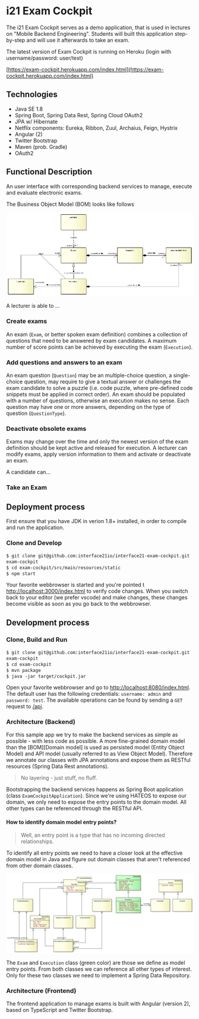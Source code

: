 # i21 Exam Cockpit

The i21 Exam Cockpit serves as a demo application, that is used in lectures on "Mobile Backend Engineering". Students will built this
application step-by-step and will use it afterwards to take an exam.

The latest version of Exam Cockpit is running on Heroku (login with username/password: user/test)

[https://exam-cockpit.herokuapp.com/index.html](https://exam-cockpit.herokuapp.com/index.html)

## Technologies

- Java SE 1.8
- Spring Boot, Spring Data Rest, Spring Cloud OAuth2
- JPA w/ Hibernate
- Netflix components: Eureka, Ribbon, Zuul, Archaius, Feign, Hystrix
- Angular (2)
- Twitter Bootstrap
- Maven (prob. Gradle)
- OAuth2

## Functional Description
An user interface with corresponding backend services to manage, execute and evaluate electronic exams.

The Business Object Model (BOM) looks like follows

![Domain model][dModel]

A lecturer is able to ...

### Create exams
An exam (`Exam`, or better spoken exam definition) combines a collection of questions that need to be answered by exam candidates. A maximum number of score points can be achieved by
executing the exam (`Execution`).

### Add questions and answers to an exam
An exam question (`Question`) may be an multiple-choice question, a single-choice question, may require to give a textual answer or challenges the
exam candidate to solve a puzzle (i.e. code puzzle, where pre-defined code snippets must be applied in correct order). An exam should be
populated with a number of questions, otherwise an execution makes no sense. Each question may have one or more answers, depending on the
type of question (`QuestionType`).

### Deactivate obsolete exams
Exams may change over the time and only the newest version of the exam definition should be kept active and released for execution. A lecturer
can modify exams, apply version information to them and activate or deactivate an exam.

A candidate can...

### Take an Exam


## Deployment process

First ensure that you have JDK in verion 1.8+ installed, in order to compile and run the application.

### Clone and Develop

```
$ git clone git@github.com:interface21io/interface21-exam-cockpit.git exam-cockpit
$ cd exam-cockpit/src/main/resources/static
$ npm start
```

Your favorite webbrowser is started and you're pointed t [http://localhost:3000/index.html](http://localhost:3000/index.html) to verify
code changes. When you switch back to your editor (we prefer vscode) and make changes, these changes become visible as soon as you
go back to the webbrowser.

## Development process

### Clone, Build and Run

```
$ git clone git@github.com:interface21io/interface21-exam-cockpit.git exam-cockpit
$ cd exam-cockpit
$ mvn package
$ java -jar target/cockpit.jar
```

Open your favorite webbrowser and go to [http://localhost:8080/index.html](http://localhost:8080/index.html). The default user has the
following credentials: `username: admin` and `password: test`. The available operations can be found by sending a `GET` request to
[/api](http://localhost:8080/api).

### Architecture (Backend)

For this sample app we try to make the backend services as simple as possible - with less code as possible. A more fine-grained domain
model than the [BOM][Domain model] is used as persisted model (Entity Object Model) and API model (usually referred to as View Object Model).
Therefore we annotate our classes with JPA annotations and expose them as RESTful resources (Spring Data Rest annotations).

> No layering - just stuff, no fluff.

Bootstrapping the backend services happens as Spring Boot application (class `ExamCockpitApplication`). Since we're using HATEOS to expose
our domain, we only need to expose the entry points to the domain model. All other types can be referenced through the RESTful API.

#### How to identify domain model entry points?

> Well, an entry point is a type that has no incoming directed relationships.

To identify all entry points we need to have a closer look at the effective domain model in Java and figure out domain classes that aren't
referenced from other domain classes.

![Persisted model][pModel]

The `Exam` and `Execution` class (green color) are those we define as model entry points. From both classes we can reference all other types
of interest. Only for these two classes we need to implement a Spring Data Repository.

### Architecture (Frontend)

The frontend application to manage exams is built with Angular (version 2), based on TypeScript and Twitter Bootstrap.

[dModel]: ./src/site/img/domain_model.png
[pModel]: ./src/site/img/persisted_model.png